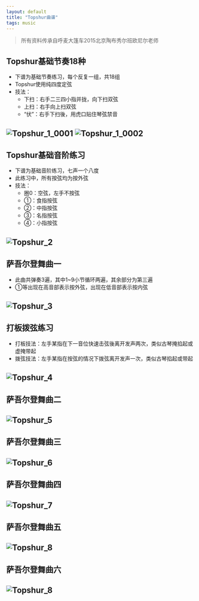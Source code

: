 ```yaml
---
layout: default
title: "Topshur曲谱"
tags: music
---
```


> 所有资料传承自呼麦大篷车2015北京陶布秀尔班欧尼尔老师

## Topshur基础节奏18种
- 下谱为基础节奏练习，每个反复一组，共18组
- Topshur使用纯四度定弦
- 技法：
    - 下扫：右手二三四小指并拢，向下扫双弦
    - 上扫：右手向上扫双弦
    - “伏”：右手下扫後，用虎口贴住琴弦禁音

![Topshur_1_0001](assets/Topshur_1_0001.png)
![Topshur_1_0002](assets/Topshur_1_0002.png)
---

## Topshur基础音阶练习
- 下谱为基础音阶练习，七声一个八度
- 此练习中，所有按弦均为按外弦
- 技法：
    - 圈0：空弦，左手不按弦
    - ①：食指按弦
    - ②：中指按弦
    - ③：名指按弦
    - ④：小指按弦

![Topshur_2](assets/Topshur_2.png)
---

## 萨吾尔登舞曲一
- 此曲共弹奏3遍，其中1~9小节循环两遍，其余部分为第三遍
- ①等出现在高音部表示按外弦，出现在低音部表示按内弦

![Topshur_3](assets/Topshur_3.png)
---

## 打板拨弦练习
- 打板技法：左手某指在下一音位快速击弦後离开发声两次，类似古琴掩掐起或虚掩带起
- 拨弦技法：左手某指在按弦的情况下拨弦离开发声一次，类似古琴掐起或带起

![Topshur_4](assets/Topshur_4.png)
---

## 萨吾尔登舞曲二

![Topshur_5](assets/Topshur_5.png)
---

## 萨吾尔登舞曲三

![Topshur_6](assets/Topshur_6.png)
---

## 萨吾尔登舞曲四

![Topshur_7](assets/Topshur_7.png)
---

## 萨吾尔登舞曲五

![Topshur_8](assets/Topshur_8.png)
---

## 萨吾尔登舞曲六

![Topshur_8](assets/Topshur_9.png)
---
